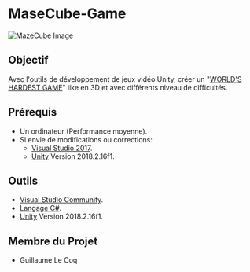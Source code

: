 # MaseCube-Game

![MazeCube Image](https://www.uniqcube.com/wp-content/uploads/2016/01/light-cube-maze-closeup-1900x1024.jpg)

## Objectif

Avec l'outils de développement de jeux vidéo Unity, créer un "[WORLD'S HARDEST GAME](https://www.coolmathgames.com/0-worlds-hardest-game)" like en 3D et avec différents niveau de difficultés.

## Prérequis

* Un ordinateur (Performance moyenne).
* Si envie de modifications ou corrections:
    * [Visual Studio 2017](https://visualstudio.microsoft.com/fr/vs/community/).
    * [Unity](https://unity3d.com/fr) Version 2018.2.16f1.

## Outils

* [Visual Studio Community](https://visualstudio.microsoft.com/fr/vs/community/).
* [Langage C#](https://docs.microsoft.com/fr-fr/dotnet/csharp/programming-guide/).
* [Unity](https://unity3d.com/fr) Version 2018.2.16f1.

## Membre du Projet

* Guillaume Le Coq